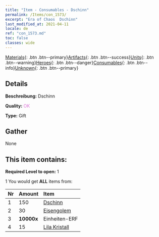 ```yaml
---
title: "Item - Consumables - Dschinn"
permalink: /Items/con_1573/
excerpt: "Era of Chaos  Dschinn"
last_modified_at: 2021-04-11
locale: de
ref: "con_1573.md"
toc: false
classes: wide
---
```

 [Materials](/de/Items/){: .btn .btn--primary}[Artifacts](/de/Items/Artifacts/){: .btn .btn--success}[Units](/de/Items/Units/){: .btn .btn--warning}[Heroes](/de/Items/Heroes/){: .btn .btn--danger}[Consumables](/de/Items/Consumables/){: .btn .btn--info}[Unknown](/de/Items/Unknown/){: .btn .btn--primary}

## Details
 **Beschreibung:** Dschinn

 **Quality:** <span style="color: #DA70D6">OK</span>

 **Type:** Gift

## Gather

  None

## This item contains:

 **Required Level to open:** 1

 1 You would get **ALL** items  from:

  | Nr | Amount |     Item    |
  |:---|:-------|:------------|
  | 1 | 150 | [Dschinn](/de/Items/unt_239/) | 
  | 2 | 30 | [Eisengolem](/de/Items/unt_237/) | 
  | 3 |  **10000x** | Einheiten-ERF |  | 
  | 4 | 15 | [Lila Kristall](/de/Items/con_720/) | 

